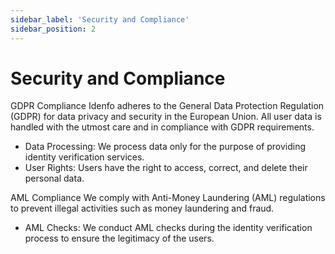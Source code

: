 ```yaml
---
sidebar_label: 'Security and Compliance'
sidebar_position: 2
---
```


# Security and Compliance

<!-- ### Security and Compliance Page -->

GDPR Compliance
Idenfo adheres to the General Data Protection Regulation (GDPR) for data privacy and security in the European Union. All user data is handled with the utmost care and in compliance with GDPR requirements.
- Data Processing: We process data only for the purpose of providing identity verification services.
- User Rights: Users have the right to access, correct, and delete their personal data.

AML Compliance
We comply with Anti-Money Laundering (AML) regulations to prevent illegal activities such as money laundering and fraud.

- AML Checks: We conduct AML checks during the identity verification process to ensure the legitimacy of the users.

